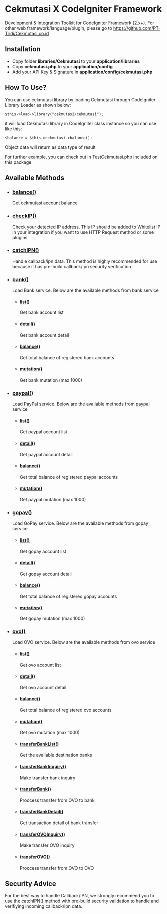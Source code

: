 # Cekmutasi X CodeIgniter Framework
Development &amp; Integration Toolkit for CodeIgniter Framework (2.x+). For other web framework/language/plugin, please go to https://github.com/PT-Tridi/Cekmutasi.co.id

## Installation

- Copy folder **libraries/Cekmutasi** to your **application/libraries**
- Copy **cekmutasi.php** to your **application/config**
- Add your API Key & Signature in **application/config/cekmutasi.php**

## How To Use?

You can use cekmutasi library by loading Cekmutasi through CodeIgniter Library Loader as shown below:

<pre><code>$this->load->library("cekmutasi/cekmutasi");</code></pre>

it will load Cekmutasi library in CodeIgniter class instance so you can use like this:

<pre><code>$balance = $this->cekmutasi->balance();</code></pre>

Object data will return as data type of result

For further example, you can check out in TestCekmutasi.php included on this package

## Available Methods

* ### [balance()](libraries/Cekmutasi/Cekmutasi.php#L50)
	Get cekmutasi account balance

* ### [checkIP()](libraries/Cekmutasi/Cekmutasi.php#L45)
	Check your detected IP address. This IP should be added to Whitelist IP in your integration if you want to use HTTP Request method or some plugins
	
* ### [catchIPN()](libraries/Cekmutasi/Cekmutasi.php#L55)
	Handle callback/ipn data. This method is highly recommended for use because it has pre-build callback/ipn security verification
	
* ### [bank()](libraries/Cekmutasi/Cekmutasi.php#L25)
	Load Bank service. Below are the available methods from bank service
	- #### [list()](libraries/Cekmutasi/Services/Bank.php#L28)
		Get bank account list
		
	- #### [detail()](libraries/Cekmutasi/Services/Bank.php#L38)
		Get bank account detail
		
	- #### [balance()](libraries/Cekmutasi/Services/Bank.php#L33)
		Get total balance of registered bank accounts
		
	- #### [mutation()](libraries/Cekmutasi/Services/Bank.php#L21)
		Get bank mutation (max 1000)

* ### [paypal()](libraries/Cekmutasi/Cekmutasi.php#L30)
	Load PayPal service. Below are the available methods from paypal service
	- #### [list()](libraries/Cekmutasi/Services/PayPal.php#L44)
		Get paypal account list
		
	- #### [detail()](libraries/Cekmutasi/Services/PayPal.php#L70)
		Get paypal account detail
		
	- #### [balance()](libraries/Cekmutasi/Services/PayPal.php#L56)
		Get total balance of registered paypal accounts
		
	- #### [mutation()](libraries/Cekmutasi/Services/PayPal.php#L30)
		Get paypal mutation (max 1000)
	
* ### [gopay()](libraries/Cekmutasi/Cekmutasi.php#L35)
	Load GoPay service. Below are the available methods from gopay service
	- #### [list()](libraries/Cekmutasi/Services/GoPay.php#L28)
		Get gopay account list
		
	- #### [detail()](libraries/Cekmutasi/Services/GoPay.php#L38)
		Get gopay account detail
		
	- #### [balance()](libraries/Cekmutasi/Services/GoPay.php#L33)
		Get total balance of registered gopay accounts
		
	- #### [mutation()](libraries/Cekmutasi/Services/GoPay.php#L21)
		Get gopay mutation (max 1000)
	
* ### [ovo()](libraries/Cekmutasi/Cekmutasi.php#L40)
	Load OVO service. Below are the available methods from ovo service
	- #### [list()](libraries/Cekmutasi/Services/OVO.php#L28)
		Get ovo account list
		
	- #### [detail()](libraries/Cekmutasi/Services/OVO.php#L38)
		Get ovo account detail
		
	- #### [balance()](libraries/Cekmutasi/Services/OVO.php#L33)
		Get total balance of registered ovo accounts
		
	- #### [mutation()](libraries/Cekmutasi/Services/OVO.php#L21)
		Get ovo mutation (max 1000)
		
	- #### [transferBankList()](libraries/Cekmutasi/Services/OVO.php#L45)
		Get the available destination banks
	
	- #### [transferBankInquiry()](libraries/Cekmutasi/Services/OVO.php#L52)
		Make transfer bank inquiry
		
	- #### [transferBank()](libraries/Cekmutasi/Services/OVO.php#L61)
		Proccess transfer from OVO to bank
		
	- #### [transferBankDetail()](libraries/Cekmutasi/Services/OVO.php#L71)
		Get transaction detail of bank transfer
	
	- #### [transferOVOInquiry()](libraries/Cekmutasi/Services/OVO.php#L78)
		Make transfer OVO inquiry
		
	- #### [transferOVO()](libraries/Cekmutasi/Services/OVO.php#L86)
		Proccess transfer from OVO to OVO

## Security Advice

For the best way to handle Callback/IPN, we strongly recommend you to use the catchIPN() method with pre-build security validation to handle and verifiying incoming callback/ipn data.
